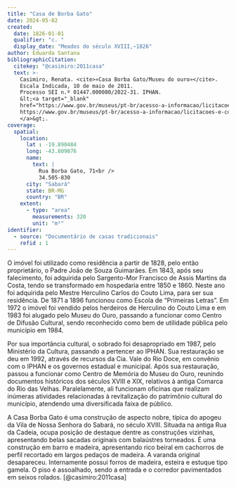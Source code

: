 ```yaml
---
title: "Casa de Borba Gato"
date: 2024-05-02
created:
  date: 1826-01-01
  qualifier: "c. "
  display_date: "Meados do século XVIII,~1826"
author: Eduarda Santana
bibliographicCitation:
  citekey: "@casimiro:2011casa"
  text: >-
    Casimiro, Renata. <cite>«Casa Borba Gato/Museu do ouro»</cite>.
    Escala Indicada, 10 de maio de 2011.
    Processo SEI n.º 01447.000080/2022-31. IPHAN.
    &lt;<a target="_blank"
    href="https://www.gov.br/museus/pt-br/acesso-a-informacao/licitacoes-e-contratos/licitacoes/licitacoes-e-contratos-2022-e-2023/pregao-eletronico-n9_2023-edital-e-anexos.pdf">
    https://www.gov.br/museus/pt-br/acesso-a-informacao/licitacoes-e-contratos/licitacoes/licitacoes-e-contratos-2022-e-2023/pregao-eletronico-n9_2023-edital-e-anexos.pdf
    </a>&gt;.
coverage:
  spatial:
    location:
      lat : -19.890484
      long: -43.809876
      name:
        text: |
          Rua Borba Gato, 71<br />
          34.505-830
      city: "Sabará"
      state: BR-MG
      country: "BR"
    extent:
      - type: "area"
        measurements: 320
        unit: "m²"
identifier:
  - source: "Documentário de casas tradicionais"
    refid : 1
---
```


O imóvel foi utilizado como residência a partir de 1828, pelo então proprietário, o Padre João de Souza Guimarães. Em 1843, após seu falecimento, foi  adquirida pelo Sargento-Mor Francisco de Assis Martins da Costa, tendo se transformado em hospedaria entre 1850 e 1860. Neste ano foi adquirida  pelo Mestre Herculino Carlos do Couto Lima, para ser sua residência. De 1871 a 1896 funcionou como Escola de “Primeiras Letras”. Em 1972 o imóvel  foi vendido pelos herdeiros de Herculino do Couto Lima e em 1983 foi alugado pelo Museu do Ouro, passando a funcionar como Centro de Difusão  Cultural, sendo reconhecido como bem de utilidade pública pelo município em 1984.

Por sua importância cultural, o sobrado foi desapropriado em 1987, pelo Ministério da Cultura, passando a pertencer ao IPHAN. Sua restauração se deu  em 1992, através de recursos da Cia. Vale do Rio Doce, em convênio com o IPHAN e os governos estadual e municipal. Após sua restauração, passou  a funcionar como Centro de Memória do Museu do Ouro, reunindo documentos históricos dos séculos XVIII e XIX, relativos à antiga Comarca do Rio  das Velhas. Paralelamente, ali funcionam oficinas que realizam inúmeras atividades relacionadas à revitalização do patrimônio cultural do município,  atendendo uma diversificada faixa de público.

A Casa Borba Gato é uma construção de aspecto nobre, típica do apogeu da Vila de Nossa Senhora do Sabará, no século XVIII. Situada na antiga Rua  da Cadeia, ocupa posição de destaque dentre as construções vizinhas, apresentando belas sacadas originais com balaústres torneados. É uma  construção em barro e madeira, apresentando rico beiral em cachorros de perfil recortado em largos pedaços de madeira. A varanda original  desapareceu. Internamente possui forros de madeira, esteira e estuque tipo gamela. O piso é assoalhado, sendo a entrada e o corredor pavimentados  em seixos rolados. [@casimiro:2011casa]
